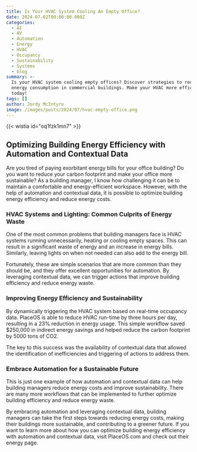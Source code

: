 ```yaml
---
title: Is Your HVAC System Cooling An Empty Office?
date: 2024-07-02T00:00:00.000Z
categories:
  - AI
  - AV
  - Automation
  - Energy
  - HVAC
  - Occupancy
  - Sustainability
  - Systems
  - blog
summary: >-
  Is your HVAC system cooling empty offices? Discover strategies to reduce
  energy consumption in commercial buildings. Make your HVAC more efficient
  today!
tags: []
author: Jordy McIntyre
image: /images/posts/2024/07/hvac-empty-office.png
---
```

‍{{< wistia id="oq1fzk1mn7" >}}

Optimizing Building Energy Efficiency with Automation and Contextual Data
-------------------------------------------------------------------------

Are you tired of paying exorbitant energy bills for your office building? Do you want to reduce your carbon footprint and make your office more sustainable? As a building manager, I know how challenging it can be to maintain a comfortable and energy-efficient workspace. However, with the help of automation and contextual data, it is possible to optimize building energy efficiency and reduce energy costs.

### HVAC Systems and Lighting: Common Culprits of Energy Waste

One of the most common problems that building managers face is HVAC systems running unnecessarily, heating or cooling empty spaces. This can result in a significant waste of energy and an increase in energy bills. Similarly, leaving lights on when not needed can also add to the energy bill.

Fortunately, these are simple scenarios that are more common than they should be, and they offer excellent opportunities for automation. By leveraging contextual data, we can trigger actions that improve building efficiency and reduce energy waste.

### Improving Energy Efficiency and Sustainability

By dynamically triggering the HVAC system based on real-time occupancy data. PlaceOS is able to reduce HVAC run-time by three hours per day, resulting in a 23% reduction in energy usage. This simple workflow saved $250,000 in indirect energy savings and helped reduce the carbon footprint by 5000 tons of CO2.

The key to this success was the availability of contextual data that allowed the identification of inefficiencies and triggering of actions to address them.

### Embrace Automation for a Sustainable Future

This is just one example of how automation and contextual data can help building managers reduce energy costs and improve sustainability. There are many more workflows that can be implemented to further optimize building efficiency and reduce energy waste.

By embracing automation and leveraging contextual data, building managers can take the first steps towards reducing energy costs, making their buildings more sustainable, and contributing to a greener future. If you want to learn more about how you can optimize building energy efficiency with automation and contextual data, visit PlaceOS.com and check out their energy page.

‍
